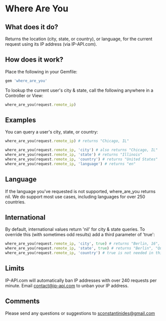 
# Where Are You

## What does it do?

Returns the location (city, state, or country), or language, for the current request using its IP address (via IP-API.com).

## How does it work?

Place the following in your Gemfile:

```ruby
gem 'where_are_you'
```

To lookup the current user's city & state, call the following anywhere in a Controller or View:

```ruby
where_are_you(request.remote_ip)
```

## Examples

You can query a user's city, state, or country:

```ruby
where_are_you(request.remote_ip) # returns "Chicago, IL"

where_are_you(request.remote_ip, 'city') # also returns "Chicago, IL"
where_are_you(request.remote_ip, 'state') # returns "Illinois"
where_are_you(request.remote_ip, 'country') # returns "United States"
where_are_you(request.remote_ip, 'language') # returns "en"
```
## Language
If the language you've requested is not supported, where_are_you returns nil. We do support most use cases, including languages for over 250 countries.

## International

By default, international values return 'nil' for city & state queries. To override this (with sometimes odd results) add a third parameter of 'true':

```ruby
where_are_you(request.remote_ip, 'city', true) # returns "Berlin, 16", "Montréal, QC"
where_are_you(request.remote_ip, 'state', true) # returns "Berlin", "Quebec"
where_are_you(request.remote_ip, 'country') # true is not needed in this case, returns "Germany", "Canada"
```

## Limits

IP-API.com will automatically ban IP addresses with over 240 requests per minute. Email contact@ip-api.com to unban your IP address.

## Comments

Please send any questions or suggestions to sconstantinides@gmail.com
